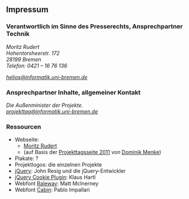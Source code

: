 ## Impressum

### Verantwortlich im Sinne des Presserechts, Ansprechpartner Technik

<address>
  <p>
    Moritz Rudert<br />
    Hohentorsheerstr. 172<br />
    28199 Bremen<br />
    Telefon: 0421 – 16 76 136
  </p>
  <p>
    <a href="mailto:helios@informatik.uni-bremen.de">helios@informatik.uni-bremen.de</a>
  </p>
</address>

### Ansprechpartner Inhalte, allgemeiner Kontakt

<address>
  Die Außenminister der Projekte.<br />
  <a href="mailto:projekttag@informatik.uni-bremen.de">projekttag@informatik.uni-bremen.de</a>
</address>

### Ressourcen

- Webseite:
  - [Moritz Rudert](https://github.com/mortzu/projekttag2013)
  - (auf Basis der [Projekttagsseite 2011](http://www.informatik.uni-bremen.de/projekttag/2011/) von [Dominik Menke](https://github.com/dmke/pt11web))
- Plakate: ?
- Projektlogos: die einzelnen Projekte
- [jQuery](http://www.jquery.com): John Resig und die jQuery-Entwickler
- [jQuery Cookie Plugin](https://github.com/carhartl/jquery-cookie): Klaus Hartl
- Webfont [Raleway](http://www.google.com/webfonts/family?family=Raleway&subset=latin): Matt McInerney
- Webfont [Cabin](http://www.google.com/webfonts/family?family=Cabin&subset=latin): Pablo Impallari

